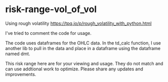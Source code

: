 # risk-range-vol_of_vol
Using rough volatility https://tpq.io/p/rough_volatility_with_python.html 

I've tried to comment the code for usage.  

The code uses dataframes for the OHLC data.  In the td_calc function, I use another lib to pull in the data and place in 
a dataframe using the dataframe named dmt. 

This risk range here are for your viewing and usage.  They do not match and can use addtional work to optimize. Please share any updates and improvements. 

